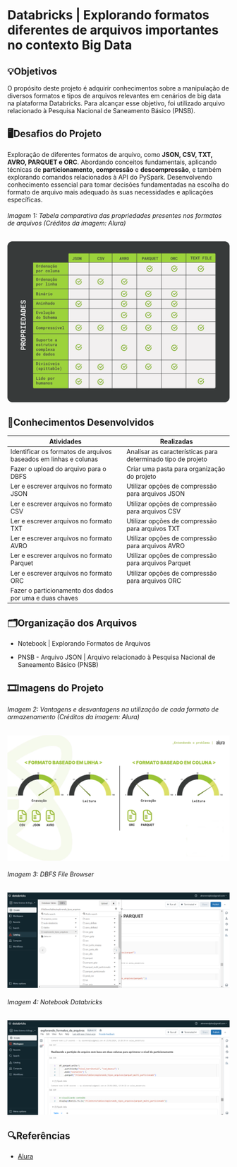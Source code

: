 # Databricks | Explorando formatos diferentes de arquivos importantes no contexto Big Data

## 💡Objetivos
O propósito deste projeto é adquirir conhecimentos sobre a manipulação de diversos formatos e tipos de arquivos relevantes em cenários de big data na plataforma Databricks. Para alcançar esse objetivo, foi utilizado arquivo relacionado à Pesquisa Nacional de Saneamento Básico (PNSB).

## 🖥️Desafios do Projeto
Exploração de diferentes formatos de arquivo, como **JSON, CSV, TXT, AVRO, PARQUET e ORC**. Abordando conceitos fundamentais, aplicando técnicas de **particionamento**, **compressão** e **descompressão**, e também explorando comandos relacionados à API do PySpark. Desenvolvendo conhecimento essencial para tomar decisões fundamentadas na escolha do formato de arquivo mais adequado às suas necessidades e aplicações específicas.

###### Imagem 1: Tabela comparativa das propriedades presentes nos formatos de arquivos (Créditos da imagem: Alura)
<img src="/img/img-tabela-comparativa.png">

## 📄Conhecimentos Desenvolvidos
|Atividades|Realizadas |
|----------|-----------|
| Identificar os formatos de arquivos baseados em linhas e colunas | Analisar as características para determinado tipo de projeto |
| Fazer o upload do arquivo para o DBFS | Criar uma pasta para organização do projeto |
| Ler e escrever arquivos no formato JSON | Utilizar opções de compressão para arquivos JSON |
| Ler e escrever arquivos no formato CSV | Utilizar opções de compressão para arquivos CSV |
| Ler e escrever arquivos no formato TXT | Utilizar opções de compressão para arquivos TXT |
| Ler e escrever arquivos no formato AVRO | Utilizar opções de compressão para arquivos AVRO |
| Ler e escrever arquivos no formato Parquet | Utilizar opções de compressão para arquivos Parquet |
| Ler e escrever arquivos no formato ORC | Utilizar opções de compressão para arquivos ORC |
| Fazer o particionamento dos dados por uma e duas chaves | |

##  🗂️Organização dos Arquivos
* Notebook | Explorando Formatos de Arquivos

* PNSB - Arquivo JSON | Arquivo relacionado à Pesquisa Nacional de Saneamento Básico (PNSB)

## 🎞️Imagens do Projeto

###### Imagem 2: Vantagens e desvantagens na utilização de cada formato de armazenamento (Créditos da imagem: Alura)
<img src="/img/img-desempenho-arquivo.png">

###### Imagem 3: DBFS File Browser
<img src="/img/img-dbfs.png">

###### Imagem 4: Notebook Databricks
<img src="/img/img-notebook-databricks.png">

## 🔍Referências
- [Alura](https://www.alura.com.br/)
